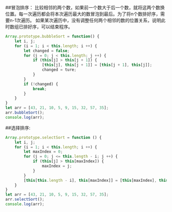 ##冒泡排序：
比较相邻的两个数，如果前一个数大于后一个数，就将这两个数换位置。每一次遍历都会将本次遍历最大的数冒泡到最后。为了将n个数排好序，需要n-1次遍历。 如果某次遍历中，没有调整任何两个相邻的数的位置关系，说明此时数组已排好序，可以结束程序。
```javascript
Array.prototype.bubbleSort = function() {
    let i, j;
    for (i = 1; i < this.length; i ++) {
        let changed = false;
        for (j = 0; j < this.length; j ++) {
            if (this[j] > this[j + 1]) {
                [this[j], this[j + 1]] = [this[j + 1], this[j]];
                changed = ture;
            }
        }
        if (!changed) {
            break;
        }
    }
}
let arr = [43, 21, 10, 5, 9, 15, 32, 57, 35];
arr.bubbleSort();
console.log(arr);
```

##选择排序:
```javascript
Array.prototype.selectSort = function () {
    let i, j;
    for (i = 1; i < this.length; i ++) {
        let maxIndex = 0;
        for (j = 0; j <= this.length - i; j ++) {
            if (this[j] > this[maxIndex]) {
                maxIndex = j;
            }
        }
        [this[this.length - i], this[maxIndex]] = [this[maxIndex], this[this.length - i]];
    }
}
let arr = [43, 21, 10, 5, 9, 15, 32, 57, 35];
arr.selectSort();
console.log(arr);
```